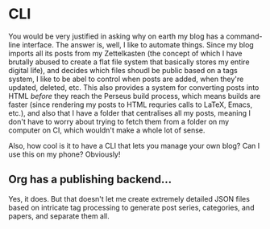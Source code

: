 # CLI

You would be very justified in asking why on earth my blog has a command-line interface. The answer is, well, I like to automate things. Since my blog imports all its posts from my Zettelkasten (the concept of which I have brutally abused to create a flat file system that basically stores my entire digital life), and decides which files shoudl be public based on a tags system, I like to be abel to control when posts are added, when they're updated, deleted, etc. This also provides a system for converting posts into HTML *before* they reach the Perseus build process, which means builds are faster (since rendering my posts to HTML requries calls to LaTeX, Emacs, etc.), and also that I have a folder that centralises all my posts, meaning I don't have to worry about trying to fetch them from a folder on my computer on CI, which wouldn't make a whole lot of sense.

Also, how cool is it to have a CLI that lets you manage your own blog? Can I use this on my phone? Obviously!

## Org has a publishing backend...

Yes, it does. But that doesn't let me create extremely detailed JSON files based on intricate tag processing to generate post series, categories, and papers, and separate them all.
